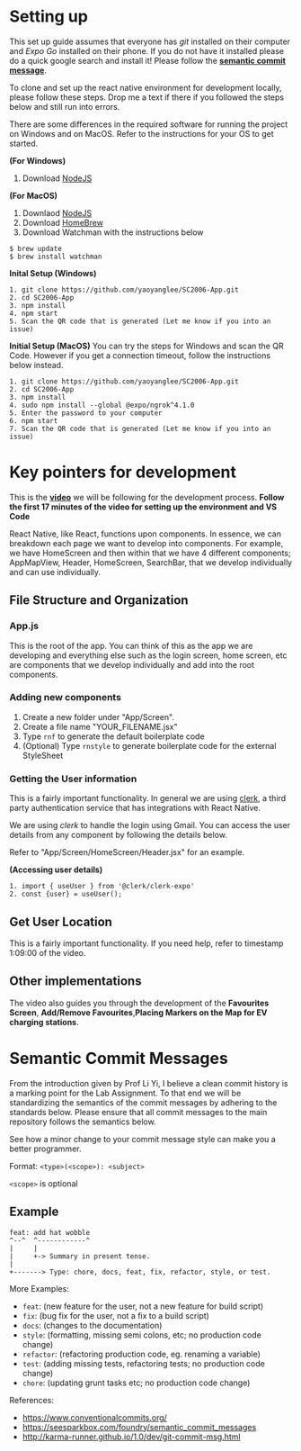 # Setting up

This set up guide assumes that everyone has _git_ installed on their computer and _Expo Go_ installed on their phone. If you do not have it installed please do a quick google search and install it! Please follow the **[semantic commit message](#semantic-commit-messages)**.

To clone and set up the react native environment for development locally, please follow these steps. Drop me a text if there if you followed the steps below and still run into errors.

There are some differences in the required software for running the project on Windows and on MacOS. Refer to the instructions for your OS to get started.

**(For Windows)**

1. Download [NodeJS](https://nodejs.org/en)

**(For MacOS)**

1. Downlaod [NodeJS](https://nodejs.org/en)
2. Download [HomeBrew](https://brew.sh/)
3. Download Watchman with the instructions below

```
$ brew update
$ brew install watchman
```

**Inital Setup (Windows)**

```
1. git clone https://github.com/yaoyanglee/SC2006-App.git
2. cd SC2006-App
3. npm install
4. npm start
5. Scan the QR code that is generated (Let me know if you into an issue)
```

**Initial Setup (MacOS)**
You can try the steps for Windows and scan the QR Code. However if you get a connection timeout, follow the instructions below instead.

```
1. git clone https://github.com/yaoyanglee/SC2006-App.git
2. cd SC2006-App
3. npm install
4. sudo npm install --global @expo/ngrok^4.1.0
5. Enter the password to your computer
6. npm start
7. Scan the QR code that is generated (Let me know if you into an issue)
```

# Key pointers for development

This is the **[video](https://www.youtube.com/watch?v=9xD4coXs6Ts)** we will be following for the development process. **Follow the first 17 minutes of the video for setting up the environment and VS Code**

React Native, like React, functions upon components. In essence, we can breakdown each page we want to develop into components. For example, we have HomeScreen and then within that we have 4 different components; AppMapView, Header, HomeScreen, SearchBar, that we develop individually and can use individually.

## File Structure and Organization

### App.js

This is the root of the app. You can think of this as the app we are developing and everything else such as the login screen, home screen, etc are components that we develop individually and add into the root components.

### Adding new components

1. Create a new folder under "App/Screen".
2. Create a file name "YOUR_FILENAME.jsx"
3. Type `rnf` to generate the default boilerplate code
4. (Optional) Type `rnstyle` to generate boilerplate code for the external StyleSheet

### Getting the User information

This is a fairly important functionality. In general we are using [clerk](https://clerk.com/), a third party authentication service that has integrations with React Native.

We are using _clerk_ to handle the login using Gmail. You can access the user details from any component by following the details below.

Refer to "App/Screen/HomeScreen/Header.jsx" for an example.

**(Accessing user details)**

```
1. import { useUser } from '@clerk/clerk-expo'
2. const {user} = useUser();
```

## Get User Location

This is a fairly important functionality. If you need help, refer to timestamp 1:09:00 of the video.

## Other implementations

The video also guides you through the development of the **Favourites Screen**, **Add/Remove Favourites**,**Placing Markers on the Map for EV charging stations**.

# Semantic Commit Messages

From the introduction given by Prof Li Yi, I believe a clean commit history is a marking point for the Lab Assignment. To that end we will be standardizing the semantics of the commit messages by adhering to the standards below. Please ensure that all commit messages to the main repository follows the semantics below.

See how a minor change to your commit message style can make you a better programmer.

Format: `<type>(<scope>): <subject>`

`<scope>` is optional

## Example

```
feat: add hat wobble
^--^  ^------------^
|     |
|     +-> Summary in present tense.
|
+-------> Type: chore, docs, feat, fix, refactor, style, or test.
```

More Examples:

- `feat`: (new feature for the user, not a new feature for build script)
- `fix`: (bug fix for the user, not a fix to a build script)
- `docs`: (changes to the documentation)
- `style`: (formatting, missing semi colons, etc; no production code change)
- `refactor`: (refactoring production code, eg. renaming a variable)
- `test`: (adding missing tests, refactoring tests; no production code change)
- `chore`: (updating grunt tasks etc; no production code change)

References:

- https://www.conventionalcommits.org/
- https://seesparkbox.com/foundry/semantic_commit_messages
- http://karma-runner.github.io/1.0/dev/git-commit-msg.html

